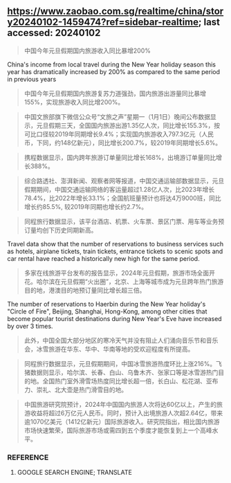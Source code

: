 ## https://www.zaobao.com.sg/realtime/china/story20240102-1459474?ref=sidebar-realtime; last accessed: 20240102

> 中国今年元旦假期国内旅游收入同比暴增200%

China's income from local travel during the New Year holiday season this year has dramatically increased by 200% as compared to the same period in previous years

> 中国今年元旦假期国内旅游复苏力道强劲，国内旅游出游量同比暴增155%，实现旅游收入同比增200%。

> 中国文旅部旗下微信公众号“文旅之声”星期一（1月1日）晚间公布数据显示，元旦假期三天，全国国内旅游出游1.35亿人次，同比增长155.3%，按可比口径较2019年同期增长9.4%；实现国内旅游收入797.3亿元（人民币，下同，约148亿新元），同比增长200.7%，较2019年同期增长5.6%。

> 携程数据显示，国内跨年旅游订单量同比增长168%，出境游订单量同比增长388%。

> 综合路透社、澎湃新闻、观察者网等报道，中国交通运输部数据显示，元旦假期期间，中国交通运输网络的客运量超过1.28亿人次，比2023年增长78.4%，比2022年增长33.1%；全国航班量预计也将达4万9000班，同比增长约85.5%, 较2019年同期也增长约2.7%。

> 同程旅行数据显示，该平台酒店、机票、火车票、景区门票、用车等业务预订量均创下历史同期新高。

Travel data show that the number of reservations to business services such as hotels, airplane tickets, train tickets, entrance tickets to scenic spots and car rental have reached a historically new high for the same period.

> 多家在线旅游平台发布的报告显示，2024年元旦假期，旅游市场全面开花。哈尔滨在元旦假期“火出圈”，北京、上海等城市成为元旦跨年热门旅游目的地，港澳目的地预订量同比增长超三倍。

The number of reservations to Haerbin during the New Year holiday's "Circle of Fire", Beijing, Shanghai, Hong-Kong, among other cities that become popular tourist destinations during New Year's Eve have increased by over 3 times. 
> 此外，中国全国大部分地区的寒冷天气并没有阻止人们涌向音乐节和音乐会，冰雪旅游在华东、华中、华南等地的受欢迎程度有所提高。

> 同程旅行数据显示，元旦假期期间，中国冰雪旅游热度环比上涨216%。飞猪数据则显示，哈尔滨、长春、白山、乌鲁木齐、张家口等是冰雪游热门目的地。全国热门室外滑雪场热度同比增长超一倍，长白山、松花湖、亚布力、崇礼、北大壶是热门滑雪目的地。

> 中国旅游研究院预计，2024年中国国内旅游人次将达60亿以上，产生的旅游收益将超过6万亿元人民币。同时，预计入出境旅游人次超2.64亿，带来逾1070亿美元（1412亿新元）国际旅游收入。研究院指出，相比国内旅游市场快速繁荣，国际旅游市场或需四到五个季度才能恢复到上一个高峰水平。

### REFERENCE

1) GOOGLE SEARCH ENGINE; TRANSLATE
